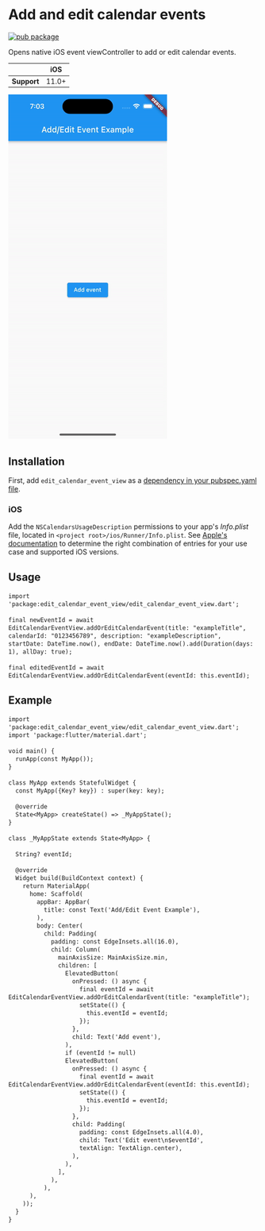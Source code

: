 <?code-excerpt path-base="excerpts/packages/edit_calendar_event_view"?>

# Add and edit calendar events

[![pub package](https://img.shields.io/pub/v/edit_calendar_event_view.svg)](https://pub.dev/packages/edit_calendar_event_view)

Opens native iOS event viewController to add or edit calendar events.

|             | iOS   |
|-------------|-------|
| **Support** | 11.0+ |

![The example app running in iOS](https://github.com/chris-wolf/edit_calendar_event_view/blob/main/example/videos/edit_calendar_event_view_example.gif?raw=true)

## Installation

First, add `edit_calendar_event_view` as a [dependency in your pubspec.yaml file](https://flutter.dev/using-packages/).

### iOS

Add the `NSCalendarsUsageDescription` permissions to your app's _Info.plist_ file, located
in `<project root>/ios/Runner/Info.plist`. See
[Apple's documentation](https://developer.apple.com/documentation/bundleresources/information_property_list/nsapptransportsecurity)
to determine the right combination of entries for your use case and supported iOS versions.

##  Usage

```
import 'package:edit_calendar_event_view/edit_calendar_event_view.dart';

final newEventId = await EditCalendarEventView.addOrEditCalendarEvent(title: "exampleTitle", calendarId: "0123456789", description: "exampleDescription", startDate: DateTime.now(), endDate: DateTime.now().add(Duration(days: 1), allDay: true);
       
final editedEventId = await EditCalendarEventView.addOrEditCalendarEvent(eventId: this.eventId);
```

## Example

```
import 'package:edit_calendar_event_view/edit_calendar_event_view.dart';
import 'package:flutter/material.dart';

void main() {
  runApp(const MyApp());
}

class MyApp extends StatefulWidget {
  const MyApp({Key? key}) : super(key: key);

  @override
  State<MyApp> createState() => _MyAppState();
}

class _MyAppState extends State<MyApp> {

  String? eventId;

  @override
  Widget build(BuildContext context) {
    return MaterialApp(
      home: Scaffold(
        appBar: AppBar(
          title: const Text('Add/Edit Event Example'),
        ),
        body: Center(
          child: Padding(
            padding: const EdgeInsets.all(16.0),
            child: Column(
              mainAxisSize: MainAxisSize.min,
              children: [
                ElevatedButton(
                  onPressed: () async {
                    final eventId = await EditCalendarEventView.addOrEditCalendarEvent(title: "exampleTitle");
                    setState(() {
                      this.eventId = eventId;
                    });
                  },
                  child: Text('Add event'),
                ),
                if (eventId != null)
                ElevatedButton(
                  onPressed: () async {
                    final eventId = await EditCalendarEventView.addOrEditCalendarEvent(eventId: this.eventId);
                    setState(() {
                      this.eventId = eventId;
                    });
                  },
                  child: Padding(
                    padding: const EdgeInsets.all(4.0),
                    child: Text('Edit event\n$eventId',
                    textAlign: TextAlign.center),
                  ),
                ),
              ],
            ),
          ),
      ),
    ));
  }
}
```